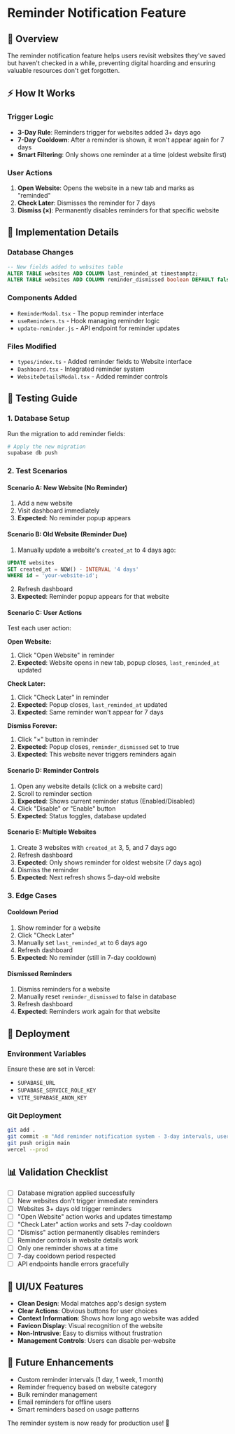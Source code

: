 # Reminder Notification Feature

## 🎯 Overview

The reminder notification feature helps users revisit websites they've saved but haven't checked in a while, preventing digital hoarding and ensuring valuable resources don't get forgotten.

## ⚡ How It Works

### Trigger Logic
- **3-Day Rule**: Reminders trigger for websites added 3+ days ago
- **7-Day Cooldown**: After a reminder is shown, it won't appear again for 7 days
- **Smart Filtering**: Only shows one reminder at a time (oldest website first)

### User Actions
1. **Open Website**: Opens the website in a new tab and marks as "reminded"
2. **Check Later**: Dismisses the reminder for 7 days
3. **Dismiss (×)**: Permanently disables reminders for that specific website

## 🔧 Implementation Details

### Database Changes
```sql
-- New fields added to websites table
ALTER TABLE websites ADD COLUMN last_reminded_at timestamptz;
ALTER TABLE websites ADD COLUMN reminder_dismissed boolean DEFAULT false;
```

### Components Added
- `ReminderModal.tsx` - The popup reminder interface
- `useReminders.ts` - Hook managing reminder logic
- `update-reminder.js` - API endpoint for reminder updates

### Files Modified
- `types/index.ts` - Added reminder fields to Website interface
- `Dashboard.tsx` - Integrated reminder system
- `WebsiteDetailsModal.tsx` - Added reminder controls

## 🧪 Testing Guide

### 1. Database Setup
Run the migration to add reminder fields:
```bash
# Apply the new migration
supabase db push
```

### 2. Test Scenarios

#### Scenario A: New Website (No Reminder)
1. Add a new website
2. Visit dashboard immediately
3. **Expected**: No reminder popup appears

#### Scenario B: Old Website (Reminder Due)
1. Manually update a website's `created_at` to 4 days ago:
```sql
UPDATE websites 
SET created_at = NOW() - INTERVAL '4 days'
WHERE id = 'your-website-id';
```
2. Refresh dashboard
3. **Expected**: Reminder popup appears for that website

#### Scenario C: User Actions
Test each user action:

**Open Website:**
1. Click "Open Website" in reminder
2. **Expected**: Website opens in new tab, popup closes, `last_reminded_at` updated

**Check Later:**
1. Click "Check Later" in reminder  
2. **Expected**: Popup closes, `last_reminded_at` updated
3. **Expected**: Same reminder won't appear for 7 days

**Dismiss Forever:**
1. Click "×" button in reminder
2. **Expected**: Popup closes, `reminder_dismissed` set to true
3. **Expected**: This website never triggers reminders again

#### Scenario D: Reminder Controls
1. Open any website details (click on a website card)
2. Scroll to reminder section
3. **Expected**: Shows current reminder status (Enabled/Disabled)
4. Click "Disable" or "Enable" button
5. **Expected**: Status toggles, database updated

#### Scenario E: Multiple Websites
1. Create 3 websites with `created_at` 3, 5, and 7 days ago
2. Refresh dashboard
3. **Expected**: Only shows reminder for oldest website (7 days ago)
4. Dismiss the reminder
5. **Expected**: Next refresh shows 5-day-old website

### 3. Edge Cases

#### Cooldown Period
1. Show reminder for a website
2. Click "Check Later"
3. Manually set `last_reminded_at` to 6 days ago
4. Refresh dashboard
5. **Expected**: No reminder (still in 7-day cooldown)

#### Dismissed Reminders
1. Dismiss reminders for a website
2. Manually reset `reminder_dismissed` to false in database
3. Refresh dashboard
4. **Expected**: Reminders work again for that website

## 🚀 Deployment

### Environment Variables
Ensure these are set in Vercel:
- `SUPABASE_URL`
- `SUPABASE_SERVICE_ROLE_KEY`
- `VITE_SUPABASE_ANON_KEY`

### Git Deployment
```bash
git add .
git commit -m "Add reminder notification system - 3-day intervals, user controls, dismissal options"
git push origin main
vercel --prod
```

## 📊 Validation Checklist

- [ ] Database migration applied successfully
- [ ] New websites don't trigger immediate reminders
- [ ] Websites 3+ days old trigger reminders
- [ ] "Open Website" action works and updates timestamp
- [ ] "Check Later" action works and sets 7-day cooldown
- [ ] "Dismiss" action permanently disables reminders
- [ ] Reminder controls in website details work
- [ ] Only one reminder shows at a time
- [ ] 7-day cooldown period respected
- [ ] API endpoints handle errors gracefully

## 🎨 UI/UX Features

- **Clean Design**: Modal matches app's design system
- **Clear Actions**: Obvious buttons for user choices
- **Context Information**: Shows how long ago website was added
- **Favicon Display**: Visual recognition of the website
- **Non-Intrusive**: Easy to dismiss without frustration
- **Management Controls**: Users can disable per-website

## 🔮 Future Enhancements

- Custom reminder intervals (1 day, 1 week, 1 month)
- Reminder frequency based on website category
- Bulk reminder management
- Email reminders for offline users
- Smart reminders based on usage patterns

The reminder system is now ready for production use! 🎉